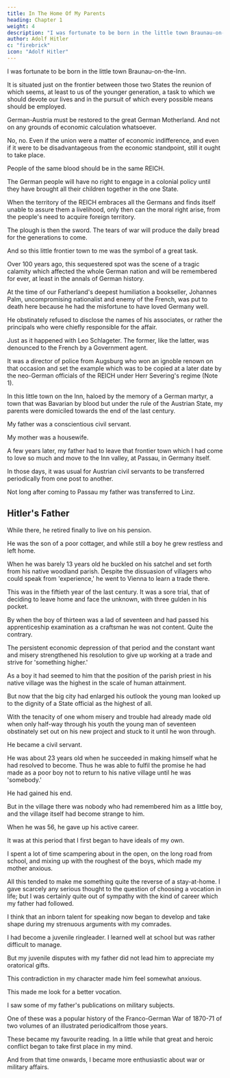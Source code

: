```yaml
---
title: In The Home Of My Parents
heading: Chapter 1
weight: 4
description: "I was fortunate to be born in the little town Braunau-on-the-Inn"
author: Adolf Hitler
c: "firebrick"
icon: "Adolf Hitler"
---
```




I was fortunate to be born in the little town Braunau-on-the-Inn.

It is situated just on the frontier between those two States the reunion of which seems, at least to us of the younger generation, a task to which we should devote our lives and in the pursuit of which every possible means should be employed.

German-Austria must be restored to the great German Motherland. And not on any grounds of economic calculation whatsoever. 

No, no. Even if the union were a matter of economic indifference, and even if it were to be disadvantageous from the economic standpoint, still it ought to take place. 

People of the same blood should be in the same REICH. 

The German people will have no right to engage in a colonial policy until they have brought all their children together in the one State. 

When the territory of the REICH embraces all the Germans and finds itself unable to assure them a livelihood, only then can the moral right arise, from the people's need to acquire foreign territory. 

The plough is then the sword. The tears of war will produce the daily bread for the generations to come.

And so this little frontier town to me was the symbol of a great task.

Over 100 years ago, this sequestered spot was the scene of a tragic calamity which affected the whole German nation and will be remembered for ever, at least in the annals of German history. 

At the time of our Fatherland's deepest humiliation a bookseller, Johannes Palm, uncompromising nationalist and enemy of the French, was put to death here because he had the misfortune to have loved Germany well. 

He obstinately refused to disclose the names of his associates, or rather the principals who were chiefly responsible for the affair. 

Just as it happened with Leo Schlageter. The former, like the latter, was denounced to the French by a Government agent.

It was a director of police from Augsburg who won an ignoble renown on that occasion and set the example which was to be copied at a later date by the neo-German officials of the REICH under Herr Severing's regime (Note 1).

In this little town on the Inn, haloed by the memory of a German martyr, a town that was Bavarian by blood but under the rule of the Austrian State, my parents were domiciled towards the end of the last century.

My father was a conscientious civil servant.

My mother was a housewife. 

A few years later, my father had to leave that frontier town which I had come to love so much and move to the Inn valley, at Passau, in Germany itself.

In those days, it was usual for Austrian civil servants to be transferred periodically from one post to another. 

Not long after coming to Passau my father was transferred to Linz.


## Hitler's Father

While there, he retired finally to live on his pension.

He was the son of a poor cottager, and while still a boy he grew restless and left home.

When he was barely 13 years old he buckled on his satchel and set forth from his native woodland parish. Despite the dissuasion of villagers who could speak from 'experience,' he went to Vienna to learn a trade there. 

This was in the fiftieth year of the last century. It was a sore trial, that of deciding to leave home and face the unknown, with three gulden in his pocket. 

By when the boy of thirteen was a lad of seventeen and had passed his apprenticeship examination as a craftsman he was not content. Quite the contrary. 

The persistent economic depression of that period and the constant want and misery strengthened his resolution to give up working at a trade and strive for 'something higher.' 

As a boy it had seemed to him that the position of the parish priest in his native village was the highest in the scale of human attainment. 

But now that the big city had enlarged his outlook the young man looked up to the dignity of a State official as the highest of all. 

With the tenacity of one whom misery and trouble had already made old when only half-way through his youth the young man of seventeen obstinately set out on his new project and stuck to it until he won through. 

He became a civil servant. 

He was about 23 years old when he succeeded in making himself what he had resolved to become. Thus he was able to fulfil the promise he had made as a poor boy not to return to his native village until he was 'somebody.'

He had gained his end. 

But in the village there was nobody who had remembered him as a little boy, and the village itself had become strange to him. 

When he was 56, he gave up his active career. 

<!-- But he could not bear to be idle for a single day. On the outskirts of the small market town of Lambach in Upper Austria he bought a farm and tilled it himself. Thus, at the end of a long and hard-working career, he came back to the life which his father had led. -->


It was at this period that I first began to have ideals of my own. 

I spent a lot of time scampering about in the open, on the long road from school, and mixing up with the roughest of the boys, which made my mother anxious.

All this tended to make me something quite the reverse of a stay-at-home. I gave scarcely  any serious thought to the question of choosing a vocation in life; but I was certainly quite out of sympathy with the kind of career which my father had followed. 

I think that an inborn talent for speaking now began to develop and take shape during my strenuous arguments with my comrades. 

I had become a juvenile ringleader. I learned well at school but was rather difficult to manage. 

<!-- In my freetime, I practised singing in the choir of the monastery church at Lambach, and thus it happened that I was placed in a very favourable position to be emotionally impressed again and again by the magnificent splendour of
ecclesiastical ceremonial.  -->

<!-- What could be more natural for me than to look upon the Abbot as representing the highest human ideal worth striving for, just as the position of the humble village priest had appeared to my father in his own boyhood days? At least,
that was my idea for a while.  -->

But my juvenile disputes with my father did not lead him to appreciate my oratorical gifts.

<!--  in such a way as to see in them a favourable promise for such a career, and so he naturally could not understand the boyish ideas I
had in my head at that time.  -->

This contradiction in my character made him feel somewhat anxious.

<!-- That transitory yearning after such a vocation soon gave way to hopes that were better suited to my temperament.  -->

This made me look for a better vocation. 

I saw some of my father's publications on military subjects. 

One of these was a popular history of the Franco-German War of 1870-71 of two volumes of an illustrated periodicalfrom those years. 

These became my favourite reading. In a little while that great and heroic conflict began to take first place in my mind. 

And from that time onwards, I became more enthusiastic about war or military affairs. 

